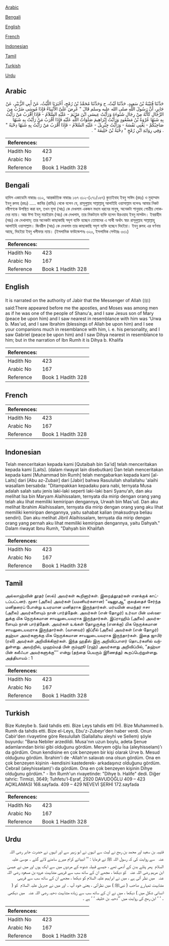[Arabic](#arabic)

[Bengali](#bengali)

[English](#english)

[French](#french)

[Indonesian](#indonesian)

[Tamil](#tamil)

[Turkish](#turkish)

[Urdu](#urdu)

## Arabic


<div dir="rtl" lang="ar" style={{fontSize:'larger',backgroundColor:'#f8f9fa',padding:20}}>
حَدَّثَنَا قُتَيْبَةُ بْنُ سَعِيدٍ، حَدَّثَنَا لَيْثٌ، ح وَحَدَّثَنَا مُحَمَّدُ بْنُ رُمْحٍ، أَخْبَرَنَا اللَّيْثُ، عَنْ أَبِي الزُّبَيْرِ، عَنْ جَابِرٍ، أَنَّ رَسُولَ اللَّهِ صلى الله عليه وسلم قَالَ ‏"‏ عُرِضَ عَلَىَّ الأَنْبِيَاءُ فَإِذَا مُوسَى ضَرْبٌ مِنَ الرِّجَالِ كَأَنَّهُ مِنْ رِجَالِ شَنُوءَةَ وَرَأَيْتُ عِيسَى ابْنَ مَرْيَمَ - عَلَيْهِ السَّلاَمُ - فَإِذَا أَقْرَبُ مَنْ رَأَيْتُ بِهِ شَبَهًا عُرْوَةُ بْنُ مَسْعُودٍ وَرَأَيْتُ إِبْرَاهِيمَ صَلَوَاتُ اللَّهِ عَلَيْهِ فَإِذَا أَقْرَبُ مَنْ رَأَيْتُ بِهِ شَبَهًا صَاحِبُكُمْ - يَعْنِي نَفْسَهُ - وَرَأَيْتُ جِبْرِيلَ - عَلَيْهِ السَّلاَمُ - فَإِذَا أَقْرَبُ مَنْ رَأَيْتُ بِهِ شَبَهًا دِحْيَةُ ‏"‏ ‏.‏ وَفِي رِوَايَةِ ابْنِ رُمْحٍ ‏"‏ دِحْيَةُ بْنُ خَلِيفَةَ ‏"‏ ‏.‏
</div>
<div style={{backgroundColor:'#f8f9fa',padding:20, marginBottom: 10}}><table> <thead> <tr> <th>References:</th> <th></th> </tr> </thead> <tbody><tr><td>Hadith No</td><td>423</td></tr><tr><td>Arabic No</td><td>167</td></tr><tr><td>Reference</td><td>Book 1 Hadith 328</td></tr></tbody></table></div>

## Bengali


<div dir="ltr" lang="bn" style={{fontSize:'larger',backgroundColor:'#f8f9fa',padding:20}}>
হাদিস একাডেমি নাম্বারঃ ৩১২, আন্তর্জাতিক নাম্বারঃ ১৬৭ ৩১২-(২৭১/১৬৭) কুতাইবাহ ইবনু সাঈদ (রহঃ) ও মুহাম্মাদ ইবনু রুমহ (রহঃ) ..... জাবির (রাযিঃ) থেকে বলেন যে, রাসূলুল্লাহ সাল্লাল্লাহু আলাইহি ওয়াসাল্লাম বলেনঃ আমার নিকট নবীগণকে উপস্থিত করা হল, তখন মূসা (আঃ) কে দেখলাম একজন মধ্যম ধরনের মানুষ, অনেকটা শানুয়াহ গোত্রীয় লোকদের ন্যায়। আর ঈসা ইবনু মারইয়াম (আঃ) কে দেখলাম, তার নিকটতম ব্যক্তি হলেন উরওয়াহ ইবনু মাসউদ। ইবরাহীম (আঃ) কে দেখালাম; তার অনেকটা কাছাকাছি সদৃশ ব্যক্তি হচ্ছেন তোমাদের এ সাথী অর্থাৎ স্বয়ং রাসূলুল্লাহ সাল্লাল্লাহু আলাইহি ওয়াসাল্লাম। জিবরীল (আঃ) কে দেখলাম তার কাছাকাছি সদৃশ ব্যক্তি হচ্ছেন দিহইয়া। ইবনু রুমহ এর বর্ণনায় আছে, দিহইয়া ইবনু খলীফার ন্যায়। (ইসলামিক ফাউন্ডেশনঃ ৩২০, ইসলামিক সেন্টারঃ ৩৩১)
</div>
<div style={{backgroundColor:'#f8f9fa',padding:20, marginBottom: 10}}><table> <thead> <tr> <th>References:</th> <th></th> </tr> </thead> <tbody><tr><td>Hadith No</td><td>423</td></tr><tr><td>Arabic No</td><td>167</td></tr><tr><td>Reference</td><td>Book 1 Hadith 328</td></tr></tbody></table></div>

## English


<div dir="ltr" lang="en" style={{fontSize:'larger',backgroundColor:'#f8f9fa',padding:20}}>
It is narrated on the authority of Jabir that the Messenger of Allah (ﷺ) said:There appeared before me the apostles, and Moses was among men as if he was one of the people of Shanu'a, and I saw Jesus son of Mary (peace be upon him) and I saw nearest in resemblance with him was 'Urwa b. Mas'ud, and I saw Ibrahim (blessings of Allah be upon him) and I see your companions much in resemblance with him, i. e. his personality, and I saw Gabriel (peace be upon him) and I saw Dihya nearest in resemblance to him; but in the narration of Ibn Rumh it is Dihya b. Khalifa
</div>
<div style={{backgroundColor:'#f8f9fa',padding:20, marginBottom: 10}}><table> <thead> <tr> <th>References:</th> <th></th> </tr> </thead> <tbody><tr><td>Hadith No</td><td>423</td></tr><tr><td>Arabic No</td><td>167</td></tr><tr><td>Reference</td><td>Book 1 Hadith 328</td></tr></tbody></table></div>

## French


<div dir="ltr" lang="fr" style={{fontSize:'larger',backgroundColor:'#f8f9fa',padding:20}}>

</div>
<div style={{backgroundColor:'#f8f9fa',padding:20, marginBottom: 10}}><table> <thead> <tr> <th>References:</th> <th></th> </tr> </thead> <tbody><tr><td>Hadith No</td><td>423</td></tr><tr><td>Arabic No</td><td>167</td></tr><tr><td>Reference</td><td>Book 1 Hadith 328</td></tr></tbody></table></div>

## Indonesian


<div dir="ltr" lang="id" style={{fontSize:'larger',backgroundColor:'#f8f9fa',padding:20}}>
Telah menceritakan kepada kami [Qutaibah bin Sa'id] telah menceritakan kepada kami [Laits]. (dalam riwayat lain disebutkan) Dan telah menceritakan kepada kami [Muhammad bin Rumh] telah mengabarkan kepada kami [al-Laits] dari [Abu az-Zubair] dari [Jabir] bahwa Rasulullah shallallahu 'alaihi wasallam bersabda: "Ditampakkan kepadaku para nabi, ternyata Musa adalah salah satu jenis laki-laki seperti laki-laki bani Syanu'ah, dan aku melihat Isa bin Maryam Alaihissalam, ternyata dia mirip dengan orang yang telah aku lihat memiliki kemiripan dengannya, Urwah bin Mas'ud. Dan aku melihat Ibrahim Alaihissalam, ternyata dia mirip dengan orang yang aku lihat memiliki kemiripan dengannya, yaitu sahabat kalian (maksudnya beliau sendiri). Dan aku melihat Jibril Alaihissalam, ternyata dia mirip dengan orang yang pernah aku lihat memiliki kemiripan dengannya, yaitu Dahyah." Dalam riwayat Ibnu Rumh, "Dahyah bin Khalifah
</div>
<div style={{backgroundColor:'#f8f9fa',padding:20, marginBottom: 10}}><table> <thead> <tr> <th>References:</th> <th></th> </tr> </thead> <tbody><tr><td>Hadith No</td><td>423</td></tr><tr><td>Arabic No</td><td>167</td></tr><tr><td>Reference</td><td>Book 1 Hadith 328</td></tr></tbody></table></div>

## Tamil


<div dir="ltr" lang="ta" style={{fontSize:'larger',backgroundColor:'#f8f9fa',padding:20}}>
அல்லாஹ்வின் தூதர் (ஸல்) அவர்கள் கூறினார்கள். இறைத்தூதர்கள் எனக்குக் காட்டப்பட்டனர். மூசா (அலை) அவர்கள் (யமனியர்களான) “ஷனூஆ” குலத்தைச் சேர்ந்த மனிதரைப் போன்று உயரமான மனிதராக இருந்தார்கள். மர்யமின் மைந்தர் ஈசா (அலை) அவர்களையும் நான் பார்த்தேன். அவர்கள் (என் தோழர்) உர்வா பின் மஸ்ஊதுக்கு மிக நெருக்கமான சாயலுடையவராக இருந்தார்கள். இப்ராஹிம் (அலை) அவர்களையும் நான் பார்த்தேன். அவர்கள் உங்கள் தோழருக்கு (எனக்கு) மிக நெருக்கமான சாயலுடையவராக இருந்தார்கள். (வானவர்) ஜிப்ரீல் (அலை) அவர்கள் (என் தோழர்) தஹ்யா அவர்களுக்கு மிக நெருக்கமான சாயலுடையவராக இருந்தார்கள். இதை ஜாபிர் (ரலி) அவர்கள் அறிவிக்கிறார்கள். இந்த ஹதீஸ் இரு அறிவிப்பாளர் தொடர்களில் வந்துள்ளது. அவற்றில், முஹம்மத் பின் ரும்ஹூ (ரஹ்) அவர்களது அறிவிப்பில், “தஹ்யா பின் கலீஃபா அவர்களுக்கு”’’ என்று (தந்தை பெயரும் இணைத்து) கூறப்பெற்றுள்ளது. அத்தியாயம் : 1
</div>
<div style={{backgroundColor:'#f8f9fa',padding:20, marginBottom: 10}}><table> <thead> <tr> <th>References:</th> <th></th> </tr> </thead> <tbody><tr><td>Hadith No</td><td>423</td></tr><tr><td>Arabic No</td><td>167</td></tr><tr><td>Reference</td><td>Book 1 Hadith 328</td></tr></tbody></table></div>

## Turkish


<div dir="ltr" lang="tr" style={{fontSize:'larger',backgroundColor:'#f8f9fa',padding:20}}>
Bize Kuteybe b. Said tahdis etti. Bize Leys tahdis etti (H). Bize Muhammed b. Rumh da tahdis etti. Bize el-Leys, Ebu'z-Zubeyr'den haber verdi. Onun Cabir'den rivayetine göre Resulullah (Sallallahu aleyhi ve Sellem) şöyle buyurdu: "Bana Nebiler arzedildi. Musa'nın uzun boylu, adeta Şenue adamlarından birisi gibi olduğunu gördüm. Meryem oğlu İsa (aleyhisselam)'ı da gördüm. Onun kendisine en çok benzeyen bir kişi olarak Urve b. Mesud olduğunu gördüm. İbrahim'i de -Allah'ın salavatı ona olsun gördüm. Ona en çok benzeyen kişinin -kendisini kastederek- arkadaşınız olduğunu gördüm. Cebrail (aleyhisselam)'ı da gördüm. Ona en çok benzeyen kişinin Dihye olduğunu gördüm." - İbn Rumh'un rivayetinde: "Dihye b. Halife" dedi. Diğer tahric: Tirmizi, 3649; Tuhfetu'l-Eşraf, 2920 DAVUDOĞLU 409 – 423 AÇIKLAMASI 168.sayfada. 409 – 429 NEVEVİ ŞERHİ 172.sayfada
</div>
<div style={{backgroundColor:'#f8f9fa',padding:20, marginBottom: 10}}><table> <thead> <tr> <th>References:</th> <th></th> </tr> </thead> <tbody><tr><td>Hadith No</td><td>423</td></tr><tr><td>Arabic No</td><td>167</td></tr><tr><td>Reference</td><td>Book 1 Hadith 328</td></tr></tbody></table></div>

## Urdu


<div dir="rtl" lang="ur" style={{fontSize:'larger',backgroundColor:'#f8f9fa',padding:20}}>
قتیبہ بن سعید اور محمد بن رمح نے لیث سے انہوں نے ابو زبیر سے اور انہوں نے حضرت جابر ‌رضی ‌اللہ ‌عنہ ‌ ‌ سے روایت کی کہ رسول اللہ ﷺ نے فرمایا : ’’ انبیائے کرام میرے سامنے لائے گئے ۔ موسیٰ ‌علیہ ‌السلام ‌ پھر پتلے بدن کے آدمی تھے ، جیسے قبیلہ شنوءہ کے مردوں میں سے ایک ہوں اور میں نے عیسیٰ ابن مریم ‌رضی ‌اللہ ‌عنہ ‌ ‌ کو دیکھا ، مجھے ان کے ساتھ سب سے قریبی مشابہت عروہ بن مسعود ‌رضی ‌اللہ ‌عنہ ‌ ‌ میں نظر آتی ہے ، میں نے ابراہیم علیہ السلام کو دیکھا ، مجھے ان کے ساتھ سب سے قریبی مشابہت تمہارے صاحب ( نبیﷺ ) میں نظرآئی ، یعنی خود آپ ۔ اور میں نے جبریل ‌علیہ ‌السلام ‌ کو ( انسانی شکل میں ) دیکھا ، میں نے ان کے ساتھ سب سے زیادہ مشابہت دحیہ ‌رضی ‌اللہ ‌عنہ ‌ ‌ میں دیکھی ۔ ‘ ‘ ابن رمح کی روایت میں ’’دحیہ بن خلیفہ ‘ ‘ ہے ۔
</div>
<div style={{backgroundColor:'#f8f9fa',padding:20, marginBottom: 10}}><table> <thead> <tr> <th>References:</th> <th></th> </tr> </thead> <tbody><tr><td>Hadith No</td><td>423</td></tr><tr><td>Arabic No</td><td>167</td></tr><tr><td>Reference</td><td>Book 1 Hadith 328</td></tr></tbody></table></div>